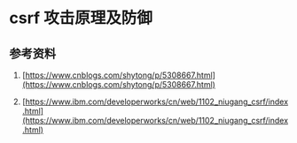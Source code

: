 # csrf 攻击原理及防御

<a name="liwkgo"></a>
## [](#liwkgo)参考资料
1. [https://www.cnblogs.com/shytong/p/5308667.html](https://www.cnblogs.com/shytong/p/5308667.html)

2. [https://www.ibm.com/developerworks/cn/web/1102_niugang_csrf/index.html](https://www.ibm.com/developerworks/cn/web/1102_niugang_csrf/index.html)
